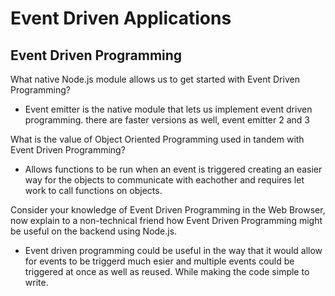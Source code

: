 # Event Driven Applications

## Event Driven Programming

What native Node.js module allows us to get started with Event Driven Programming?

- Event emitter is the native module that lets us implement event driven programming. there are faster versions as well, event emitter 2 and 3

What is the value of Object Oriented Programming used in tandem with Event Driven Programming?

- Allows functions to be run when an event is triggered creating an easier way for the objects to communicate with eachother and requires let work to call functions on objects.

Consider your knowledge of Event Driven Programming in the Web Browser, now explain to a non-technical friend how Event Driven Programming might be useful on the backend using Node.js.

- Event driven programming could be useful in the way that it would allow for events to be triggerd much esier and multiple events could be triggered at once as well as reused. While making the code simple to write.
